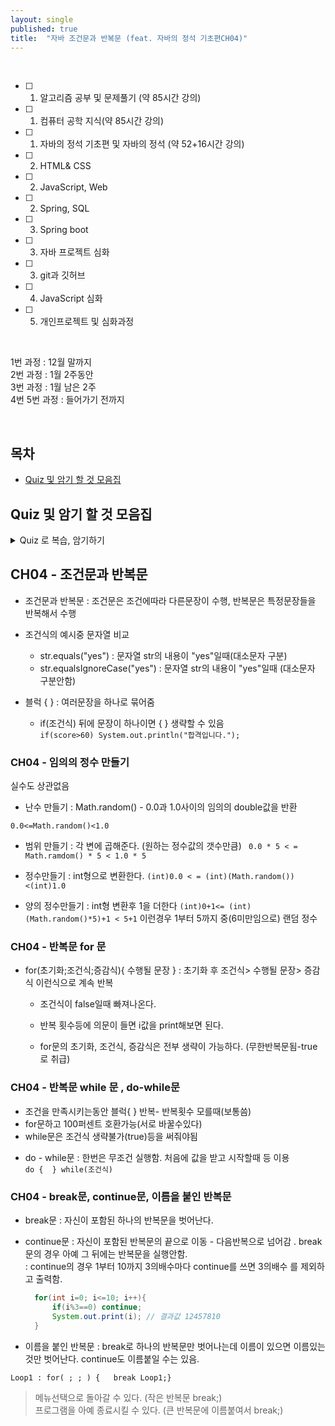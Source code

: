 ```yaml
---
layout: single
published: true
title:  "자바 조건문과 반복문 (feat. 자바의 정석 기초편CH04)"
---
```





<br>

- [ ] 1. 알고리즘 공부 및 문제풀기 (약 85시간 강의)
- [ ] 1. 컴퓨터 공학 지식(약 85시간 강의)
- [ ] 1. 자바의 정석 기초편 및 자바의 정석 (약 52+16시간 강의)
- [ ] 2. HTML& CSS
- [ ] 2. JavaScript, Web
- [ ] 2. Spring, SQL
- [ ] 3. Spring boot
- [ ] 3. 자바 프로젝트 심화
- [ ] 3. git과 깃허브
- [ ] 4. JavaScript 심화
- [ ] 5. 개인프로젝트 및 심화과정

<br>


1번 과정 : 12월 말까지  
2번 과정 : 1월 2주동안  
3번 과정 : 1월 남은 2주  
4번 5번 과정 : 들어가기 전까지  


<br>



## 목차

- [Quiz 및 암기 할 것 모음집](#quiz-및-암기-할-것-모음집)




## Quiz 및 암기 할 것 모음집


<details>
  <summary>
    Quiz 로 복습, 암기하기
  </summary>
<div markdown="1">

  <br>


1. 문자열 str의 내용이 "no"인 조건식(대소문자 구분)
2. 문자열 str의 내용이 "no"인 조건식(대소문자 구분없이)
3. -5부터 5까지 임의의 난수를 출력하는 문장?

  
  <br>



<details>
  <summary>
    답안지
  </summary>

<div markdown="1">
  <br>
  
1. str.equals("no")
2. str.equalsIgnoreCase("no")
3. (int)(Math.random() *11) - 5



</div>
</details>


</div>
</details>


## CH04 - 조건문과 반복문

 * 조건문과 반복문
   : 조건문은 조건에따라 다른문장이 수행, 반복문은 특정문장들을 반복해서 수행

 * 조건식의 예시중 문자열 비교
   - str.equals("yes") : 문자열 str의 내용이 "yes"일때(대소문자 구분)
   - str.equalsIgnoreCase("yes") : 문자열 str의 내용이 "yes"일때 (대소문자 구분안함)

 * 블럭 { }
   :  여러문장을 하나로 묶어줌

   - if(조건식) 뒤에 문장이 하나이면 { } 생략할 수 있음  
     `if(score>60) System.out.println("합격입니다.");`


### CH04 - 임의의 정수 만들기

실수도 상관없음

 * 난수 만들기
   : Math.random() - 0.0과 1.0사이의 임의의  double값을 반환

  `0.0<=Math.random()<1.0`

   - 범위 만들기 : 각 변에 곱해준다. (원하는 정수값의 갯수만큼)
     ` 0.0 * 5 < = Math.ramdom() * 5 < 1.0 * 5`

   - 정수만들기 : int형으로 변환한다.
     `(int)0.0 < = (int)(Math.random())<(int)1.0`
     
   - 양의 정수만들기 : int형 변환후 1을 더한다
     `(int)0+1<= (int)(Math.random()*5)+1 < 5+1`
     이런경우 1부터 5까지 중(6미만임으로) 랜덤 정수


### CH04 - 반복문  for 문

 * for(초기화;조건식;증감식){ 수행될 문장 }
   : 초기화 후 조건식> 수행될 문장> 증감식 이런식으로 계속 반복

   - 조건식이 false일때 빠져나온다.
   - 반복 횟수등에 의문이 들면 i값을 print해보면 된다.
  
   - for문의 초기화, 조건식, 증감식은 전부 생략이 가능하다. (무한반복문됨-true로 취급)



### CH04 - 반복문  while 문 , do-while문

 - 조건을 만족시키는동안 블럭{ }  반복- 반복횟수 모를때(보통씀)
 - for문하고 100퍼센트 호환가능(서로 바꿀수있다)
 - while문은 조건식 생략불가(true)등을 써줘야됨

 * do - while문
   : 한번은 무조건 실행함. 처음에 값을 받고 시작할때 등 이용    
   `do {  } while(조건식)`




### CH04 - break문, continue문, 이름을 붙인 반복문

 * break문
   : 자신이 포함된 하나의 반복문을 벗어난다.

 * continue문
   : 자신이 포함된 반복문의 끝으로 이동 - 다음반복으로 넘어감 . break문의 경우 아예 그 뒤에는 반복문을 실행안함.  
   : continue의 경우 1부터 10까지 3의배수마다 continue를 쓰면 3의배수 를 제외하고 출력함.

   ```java
     for(int i=0; i<=10; i++){
         if(i%3==0) continue;
         System.out.print(i); // 결과값 12457810
     }
   ```

* 이름을 붙인 반복문
  : break로 하나의 반복문만 벗어나는데 이름이 있으면 이름있는것만 벗어난다. continue도 이름붙일 수는 있음.

`Loop1 : for( ; ; ) {  
             break Loop1;}`

> 메뉴선택으로 돌아갈 수 있다. (작은 반복문 break;)  
> 프로그램을 아예 종료시킬 수 있다. (큰 반복문에 이름붙여서 break;)


























